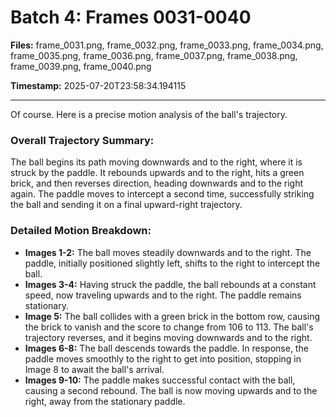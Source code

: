 # Batch 4: Frames 0031-0040

**Files:** frame_0031.png, frame_0032.png, frame_0033.png, frame_0034.png, frame_0035.png, frame_0036.png, frame_0037.png, frame_0038.png, frame_0039.png, frame_0040.png

**Timestamp:** 2025-07-20T23:58:34.194115

---

Of course. Here is a precise motion analysis of the ball's trajectory.

### Overall Trajectory Summary:
The ball begins its path moving downwards and to the right, where it is struck by the paddle. It rebounds upwards and to the right, hits a green brick, and then reverses direction, heading downwards and to the right again. The paddle moves to intercept a second time, successfully striking the ball and sending it on a final upward-right trajectory.

### Detailed Motion Breakdown:
*   **Images 1-2:** The ball moves steadily downwards and to the right. The paddle, initially positioned slightly left, shifts to the right to intercept the ball.
*   **Images 3-4:** Having struck the paddle, the ball rebounds at a constant speed, now traveling upwards and to the right. The paddle remains stationary.
*   **Image 5:** The ball collides with a green brick in the bottom row, causing the brick to vanish and the score to change from 106 to 113. The ball's trajectory reverses, and it begins moving downwards and to the right.
*   **Images 6-8:** The ball descends towards the paddle. In response, the paddle moves smoothly to the right to get into position, stopping in Image 8 to await the ball's arrival.
*   **Images 9-10:** The paddle makes successful contact with the ball, causing a second rebound. The ball is now moving upwards and to the right, away from the stationary paddle.
